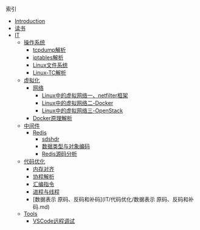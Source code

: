 索引

* [Introduction](README.md)
* [读书](读书/SUMMARY.md)
* [IT](IT/SUMMARY.md)
  * [操作系统](IT/操作系统/SUMMARY.md)
    * [tcpdump解析](IT/操作系统/tcpdump解析.md)
    * [iptables解析](IT/操作系统/iptables解析.md)
    * [Linux文件系统](IT/操作系统/Linux文件系统.md)
    * [Linux-TC解析](IT/操作系统/Linux-TC解析.md)
  * [虚拟化](IT/虚拟化/SUMMARY.md)
    * [网络](IT/虚拟化/网络/SUMMARY.md)
      * [Linux中的虚拟网络一、netfilter框架](IT/虚拟化/网络/Linux中的虚拟网络一.md)
      * [Linux中的虚拟网络二-Docker](IT/虚拟化/网络/Linux中的虚拟网络二-Docker.md)
      * [Linux中的虚拟网络三-OpenStack](IT/虚拟化/网络/Linux中的虚拟网络三-OpenStack.md)
    * [Docker原理解析](IT/虚拟化/Docker/Docker原理解析.md)
  * [中间件]()
    * [Redis]()
      * [sdshdr](IT/中间件/Redis/sdshdr.md)
      * [数据类型与对象编码](IT/中间件/Redis/数据类型与对象编码.md)
      * [Redis源码分析](IT/中间件/Redis/Redis源码分析.md)
  * [代码优化]()
    * [内存对齐](IT/代码优化/内存对齐.md)
    * [协程解析](IT/代码优化/协程解析.md)
    * [汇编指令](IT/代码优化/汇编指令.md)
    * [进程与线程](IT/代码优化/进程与线程.md)
    * [数据表示 原码、反码和补码](IT/代码优化/数据表示 原码、反码和补码.md)
  * [Tools]()
    * [VSCode远程调试](IT/Tools/VSCode远程调试.md)